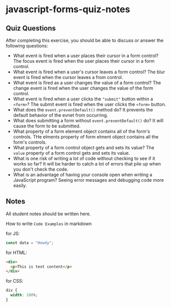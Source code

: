 # javascript-forms-quiz-notes

## Quiz Questions

After completing this exercise, you should be able to discuss or answer the following questions:

- What event is fired when a user places their cursor in a form control?
The focus event is fired when the user places their cursor in a form control.
- What event is fired when a user's cursor leaves a form control?
The blur event is fired when the cursor leaves a from control.
- What event is fired as a user changes the value of a form control?
The change event is fired when the user changes the value of the form control.
- What event is fired when a user clicks the `"submit"` button within a `<form>`?
The submit event is fired when the user clicks the `<form>` button.
- What does the `event.preventDefault()` method do?
It prevents the default behavior of the evnet from occurring.
- What does submitting a form without `event.preventDefault()` do?
It will cause the form to be submitted.
- What property of a form element object contains all of the form's controls.
THe elments property of form elment object contains all the form's controls.
- What property of a form control object gets and sets its value?
The `value` property of a form control gets and sets its value.
- What is one risk of writing a lot of code without checking to see if it works so far?
It will be harder to catch a lot of errors that pile up when you don't check the code.
- What is an advantage of having your console open when writing a JavaScript program?
Seeing error messages and debugging code more easily.
## Notes

All student notes should be written here.


How to write `Code Examples` in markdown

for JS:

```javascript
const data = "Howdy";
```

for HTML:

```html
<div>
  <p>This is text content</p>
</div>
```

for CSS:

```css
div {
  width: 100%;
}
```
